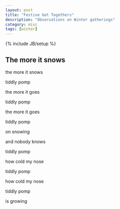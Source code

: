 ```yaml
---
layout: post
title: "Festive Get Togethers"
description: "Observations on Winter gatherings"
category: misc 
tags: [winter]
---
```

{% include JB/setup %}

## The more it snows
the more it snows
 
tiddly pomp

the more it goes

tiddly pomp

the more it goes

tiddly pomp

on snowing


and nobody knows

tiddly pomp

how cold my nose

tiddly pomp

how cold my nose

tiddly pomp

is growing
